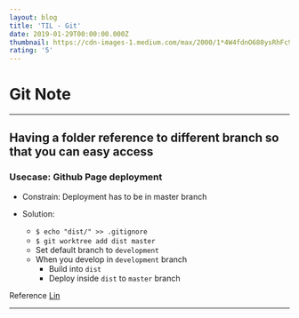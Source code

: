```yaml
---
layout: blog
title: 'TIL - Git'
date: 2019-01-29T00:00:00.000Z
thumbnail: https://cdn-images-1.medium.com/max/2000/1*4W4fdnO680ysRhFc9ppc8w.jpeg
rating: '5'
---
```


# Git Note

---

## Having a folder reference to different branch so that you can easy access

### Usecase: Github Page deployment

* Constrain: Deployment has to be in master branch

* Solution:

  * `$ echo "dist/" >> .gitignore`
  * `$ git worktree add dist master`
  * Set default branch to `development`
  * When you develop in `development` branch
    * Build into `dist`
    * Deploy inside `dist` to `master` branch

Reference [Lin](khttps://gist.github.com/cobyism/4730490#gistcomment-2375522)

---